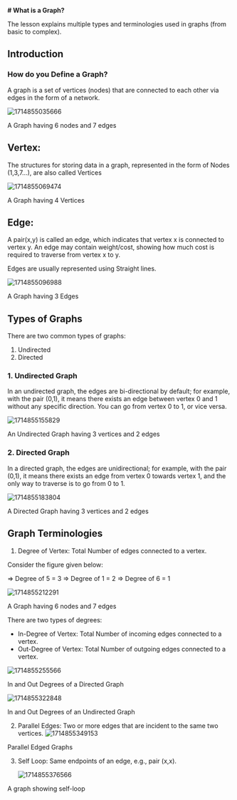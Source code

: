 **# What is a Graph?**

The lesson explains multiple types and terminologies used in graphs (from basic to complex).

## Introduction

### How do you Define a Graph?

A graph is a set of vertices (nodes) that are connected to each other via edges in the form of a network.

![1714855035666](images/readme/1714855035666.png)

A Graph having 6 nodes and 7 edges

## Vertex:

The structures for storing data in a graph, represented in the form of Nodes (1,3,7…), are also called Vertices

![1714855069474](images/readme/1714855069474.png)

A Graph having 4 Vertices

## Edge:

A pair(x,y) is called an edge, which indicates that vertex x is connected to vertex y. An edge may contain weight/cost, showing how much cost is required to traverse from vertex x to y.

Edges are usually represented using Straight lines.

![1714855096988](images/readme/1714855096988.png)

A Graph having 3 Edges

## Types of Graphs

There are two common types of graphs:

1. Undirected
2. Directed

### 1. Undirected Graph

In an undirected graph, the edges are bi-directional by default; for example, with the pair (0,1), it means there exists an edge between vertex 0 and 1 without any specific direction. You can go from vertex 0 to 1, or vice versa.

![1714855155829](images/readme/1714855155829.png)

An Undirected Graph having 3 vertices and 2 edges

### 2. Directed Graph

In a directed graph, the edges are unidirectional; for example, with the pair (0,1), it means there exists an edge from vertex 0 towards vertex 1, and the only way to traverse is to go from 0 to 1.

![1714855183804](images/readme/1714855183804.png)

A Directed Graph having 3 vertices and 2 edges

## Graph Terminologies

1. Degree of Vertex: Total Number of edges connected to a vertex.

Consider the figure given below:

=> Degree of 5 = 3
=> Degree of 1 = 2
=> Degree of 6 = 1

![1714855212291](images/readme/1714855212291.png)

A Graph having 6 nodes and 7 edges

There are two types of degrees:

* In-Degree of Vertex: Total Number of incoming edges connected to a vertex.
* Out-Degree of Vertex: Total Number of outgoing edges connected to a vertex.

![1714855255566](images/readme/1714855255566.png)

In and Out Degrees of a Directed Graph

![1714855322848](images/readme/1714855322848.png)

In and Out Degrees of an Undirected Graph

2. Parallel Edges: Two or more edges that are incident to the same two vertices.
   ![1714855349153](images/readme/1714855349153.png)

Parallel Edged Graphs

3. Self Loop: Same endpoints of an edge, e.g., pair (x,x).

   ![1714855376566](images/readme/1714855376566.png)

A graph showing self-loop
